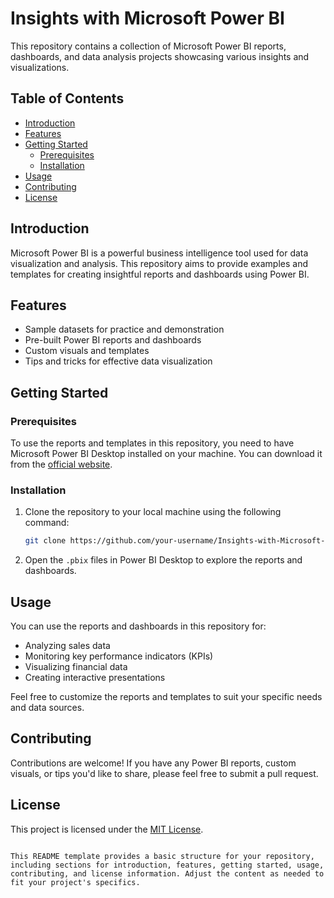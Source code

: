 
# Insights with Microsoft Power BI

This repository contains a collection of Microsoft Power BI reports, dashboards, and data analysis projects showcasing various insights and visualizations.

## Table of Contents

- [Introduction](#introduction)
- [Features](#features)
- [Getting Started](#getting-started)
  - [Prerequisites](#prerequisites)
  - [Installation](#installation)
- [Usage](#usage)
- [Contributing](#contributing)
- [License](#license)

## Introduction

Microsoft Power BI is a powerful business intelligence tool used for data visualization and analysis. This repository aims to provide examples and templates for creating insightful reports and dashboards using Power BI.

## Features

- Sample datasets for practice and demonstration
- Pre-built Power BI reports and dashboards
- Custom visuals and templates
- Tips and tricks for effective data visualization

## Getting Started

### Prerequisites

To use the reports and templates in this repository, you need to have Microsoft Power BI Desktop installed on your machine. You can download it from the [official website](https://powerbi.microsoft.com/desktop/).

### Installation

1. Clone the repository to your local machine using the following command:

   ```sh
   git clone https://github.com/your-username/Insights-with-Microsoft-PowerBI.git
   ```

2. Open the `.pbix` files in Power BI Desktop to explore the reports and dashboards.

## Usage

You can use the reports and dashboards in this repository for:

- Analyzing sales data
- Monitoring key performance indicators (KPIs)
- Visualizing financial data
- Creating interactive presentations

Feel free to customize the reports and templates to suit your specific needs and data sources.

## Contributing

Contributions are welcome! If you have any Power BI reports, custom visuals, or tips you'd like to share, please feel free to submit a pull request.

## License

This project is licensed under the [MIT License](LICENSE).
```

This README template provides a basic structure for your repository, including sections for introduction, features, getting started, usage, contributing, and license information. Adjust the content as needed to fit your project's specifics.

